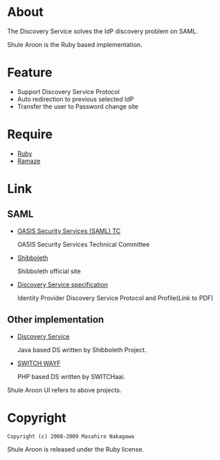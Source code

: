 # About

The Discovery Service solves the IdP discovery problem on SAML.

Shule Aroon is the Ruby based implementation.

# Feature

* Support Discovery Service Protocol
* Auto redirection to previous selected IdP
* Transfer the user to Password change site

# Require

* [Ruby](http://www.ruby-lang.org/)
* [Ramaze](http://ramaze.net/)

# Link

## SAML

* [OASIS Security Services (SAML) TC](http://www.oasis-open.org/committees/tc_home.php?wg_abbrev=security)

  OASIS Security Services Technical Committee

* [Shibboleth](http://shibboleth.internet2.edu/)

  Shibboleth official site

* [Discovery Service specification](http://www.oasis-open.org/committees/download.php/28049/sstc-saml-idp-discovery-cs-01.pdf)

  Identity Provider Discovery Service Protocol and Profile(Link to PDF)

## Other implementation

* [Discovery Service](https://spaces.internet2.edu/display/SHIB2/DiscoveryService)

  Java based DS written by Shibboleth Project.

* [SWITCH WAYF](http://www.switch.ch/aai/wayf/)

  PHP based DS written by SWITCHaai.

Shule Aroon UI refers to above projects.

# Copyright

    Copyright (c) 2008-2009 Masahiro Nakagawa

Shule Aroon is released under the Ruby license.
